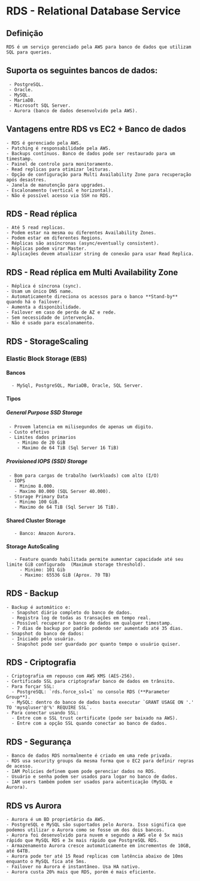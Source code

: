 # RDS - Relational Database Service

## Definição
    RDS é um serviço gerenciado pela AWS para banco de dados que utilizam SQL para queries.

## Suporta os seguintes bancos de dados:
     - PostgreSQL.
     - Oracle.
     - MySQL.
     - MariaDB.
     - Microsoft SQL Server.
     - Aurora (banco de dados desenvolvido pela AWS).  

## Vantagens entre RDS vs EC2 + Banco de dados
    - RDS é gerenciado pela AWS.
    - Patching é responsabilidade pela AWS.
    - Backups contínuos. Banco de dados pode ser restaurado para um timestamp.
    - Painel de controle para monitoramento.
    - Read replicas para otimizar leituras.
    - Opção de configuração para Multi Availability Zone para recuperação após desastres.
    - Janela de manutenção para upgrades.
    - Escalonamento (vertical e horizontal).
    - Não é possível acesso via SSH no RDS.

## RDS - Read réplica
    - Até 5 read replicas.
    - Podem estar na mesma ou diferentes Availability Zones.
    - Podem estar em diferentes Regions.
    - Réplicas são assíncronas (async/eventually consistent).
    - Réplicas podem virar Master.
    - Aplicações devem atualizar string de conexão para usar Read Replica.

## RDS - Read réplica em Multi Availability Zone
    - Réplica é síncrona (sync).
    - Usam um único DNS name.
    - Automaticamente direciona os acessos para o banco **Stand-by** quando há o failover.
    - Aumenta a disponibilidade.
    - Failover em caso de perda de AZ e rede.
    - Sem necessidade de intervenção.
    - Não é usado para escalonamento.

## RDS - StorageScaling

  ### Elastic Block Storage (EBS)

  #### Bancos 
      - MySql, PostgreSQL, MariaDB, Oracle, SQL Server.

  #### Tipos

  ##### General Purpose SSD Storage
     - Provem latencia em milisegundos de apenas um digito.
     - Custo efetivo
     - Limites dados primarios
        - Minimo de 20 GiB
        - Maximo de 64 TiB (Sql Server 16 TiB)

   ##### Provisioned IOPS (SSD) Storage
     - Bom para cargas de trabalho (workloads) com alto (I/O)
     - IOPS
       - Minimo 8.000.
       - Maximo 80.000 (SQL Server 40.000).
     - Storage Primary Data
       - Minimo 100 GiB.
       - Maximo de 64 TiB (Sql Server 16 TiB).
   
   #### Shared Cluster Storage
       - Banco: Amazon Aurora.

   #### Storage AutoScaling
       - Feature quando habilitada permite aumentar capacidade até seu limite GiB configurado  (Maximum storage threshold). 
         - Minimo: 101 Gib
         - Maximo: 65536 GiB (Aprox. 70 TB)

## RDS - Backup

    - Backup é automático e:
      - Snapshot diário completo do banco de dados.
      - Registra log de todas as transações em tempo real.
      - Possível recuperar o banco de dados em qualquer timestamp.
      - 7 dias de backup por padrão podendo ser aumentado até 35 dias.
    - Snapshot do banco de dados:
      - Iniciado pelo usuário.
      - Snapshot pode ser guardado por quanto tempo o usuário quiser.

## RDS - Criptografia

    - Criptografia em repouso com AWS KMS (AES-256).
    - Certificado SSL para criptografar banco de dados em trânsito.
    - Para forçar SSL:
      - PostgreSQL: `rds.force_ssl=1` no console RDS (**Parameter Group**).
      - MySQL: dentro do banco de dados basta executar `GRANT USAGE ON '.' TO 'mysqluser'@'%' REQUIRE SSL`.
    - Para conectar usando SSL:
      - Entre com o SSL trust certificate (pode ser baixado na AWS).
      - Entre com a opção SSL quando conectar ao banco de dados.

## RDS - Segurança
    - Banco de dados RDS normalmente é criado em uma rede privada.
    - RDS usa security groups da mesma forma que o EC2 para definir regras de acesso.
    - IAM Policies definem quem pode gerenciar dados no RDS.
    - Usuário e senha podem ser usados para logar no banco de dados.
    - IAM users também podem ser usados para autenticação (MySQL e Aurora).
    
## RDS vs Aurora
    - Aurora é um BD proprietário da AWS.
    - PostgreSQL e MySQL são suportados pelo Aurora. Isso significa que podemos utilizar o Aurora como se fosse um dos dois bancos.
    - Aurora foi desenvolvido para nuvem e segundo a AWS ele é 5x mais rápido que MySQL RDS e 3x mais rápido que PostgreSQL RDS.
    - Armazenamento Aurora cresce automaticamente em incrementos de 10GB, até 64TB.
    - Aurora pode ter até 15 Read replicas com latência abaixo de 10ms enquanto o MySQL fica até 5ms.
    - Failover no Aurora é instantâneo. Usa HA nativo.
    - Aurora custa 20% mais que RDS, porém é mais eficiente.
